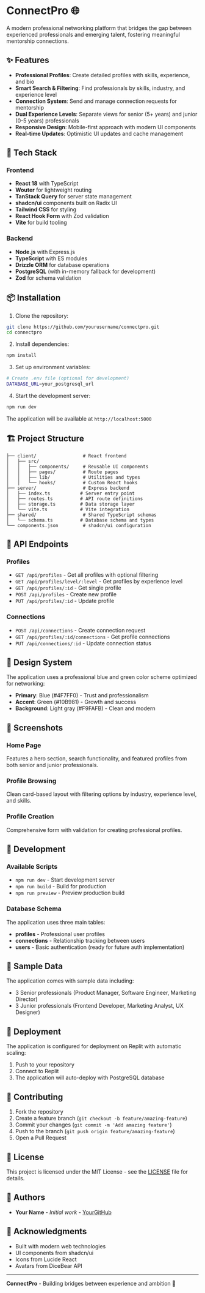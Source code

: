 # ConnectPro 🌐

A modern professional networking platform that bridges the gap between experienced professionals and emerging talent, fostering meaningful mentorship connections.

## ✨ Features

- **Professional Profiles**: Create detailed profiles with skills, experience, and bio
- **Smart Search & Filtering**: Find professionals by skills, industry, and experience level
- **Connection System**: Send and manage connection requests for mentorship
- **Dual Experience Levels**: Separate views for senior (5+ years) and junior (0-5 years) professionals
- **Responsive Design**: Mobile-first approach with modern UI components
- **Real-time Updates**: Optimistic UI updates and cache management

## 🚀 Tech Stack

### Frontend
- **React 18** with TypeScript
- **Wouter** for lightweight routing
- **TanStack Query** for server state management
- **shadcn/ui** components built on Radix UI
- **Tailwind CSS** for styling
- **React Hook Form** with Zod validation
- **Vite** for build tooling

### Backend
- **Node.js** with Express.js
- **TypeScript** with ES modules
- **Drizzle ORM** for database operations
- **PostgreSQL** (with in-memory fallback for development)
- **Zod** for schema validation

## 📦 Installation

1. Clone the repository:
```bash
git clone https://github.com/yourusername/connectpro.git
cd connectpro
```

2. Install dependencies:
```bash
npm install
```

3. Set up environment variables:
```bash
# Create .env file (optional for development)
DATABASE_URL=your_postgresql_url
```

4. Start the development server:
```bash
npm run dev
```

The application will be available at `http://localhost:5000`

## 🏗️ Project Structure

```
├── client/                 # React frontend
│   ├── src/
│   │   ├── components/     # Reusable UI components
│   │   ├── pages/          # Route pages
│   │   ├── lib/            # Utilities and types
│   │   └── hooks/          # Custom React hooks
├── server/                 # Express backend
│   ├── index.ts           # Server entry point
│   ├── routes.ts          # API route definitions
│   ├── storage.ts         # Data storage layer
│   └── vite.ts            # Vite integration
├── shared/                 # Shared TypeScript schemas
│   └── schema.ts          # Database schema and types
└── components.json         # shadcn/ui configuration
```

## 🎯 API Endpoints

### Profiles
- `GET /api/profiles` - Get all profiles with optional filtering
- `GET /api/profiles/level/:level` - Get profiles by experience level
- `GET /api/profiles/:id` - Get single profile
- `POST /api/profiles` - Create new profile
- `PUT /api/profiles/:id` - Update profile

### Connections
- `POST /api/connections` - Create connection request
- `GET /api/profiles/:id/connections` - Get profile connections
- `PUT /api/connections/:id` - Update connection status

## 🎨 Design System

The application uses a professional blue and green color scheme optimized for networking:

- **Primary**: Blue (#4F7FF0) - Trust and professionalism
- **Accent**: Green (#10B981) - Growth and success
- **Background**: Light gray (#F9FAFB) - Clean and modern

## 📱 Screenshots

### Home Page
Features a hero section, search functionality, and featured profiles from both senior and junior professionals.

### Profile Browsing
Clean card-based layout with filtering options by industry, experience level, and skills.

### Profile Creation
Comprehensive form with validation for creating professional profiles.

## 🔧 Development

### Available Scripts
- `npm run dev` - Start development server
- `npm run build` - Build for production
- `npm run preview` - Preview production build

### Database Schema

The application uses three main tables:
- **profiles** - Professional user profiles
- **connections** - Relationship tracking between users
- **users** - Basic authentication (ready for future auth implementation)

## 🌟 Sample Data

The application comes with sample data including:
- 3 Senior professionals (Product Manager, Software Engineer, Marketing Director)
- 3 Junior professionals (Frontend Developer, Marketing Analyst, UX Designer)

## 🚀 Deployment

The application is configured for deployment on Replit with automatic scaling:

1. Push to your repository
2. Connect to Replit
3. The application will auto-deploy with PostgreSQL database

## 🤝 Contributing

1. Fork the repository
2. Create a feature branch (`git checkout -b feature/amazing-feature`)
3. Commit your changes (`git commit -m 'Add amazing feature'`)
4. Push to the branch (`git push origin feature/amazing-feature`)
5. Open a Pull Request

## 📄 License

This project is licensed under the MIT License - see the [LICENSE](LICENSE) file for details.

## 👥 Authors

- **Your Name** - *Initial work* - [YourGitHub](https://github.com/yourusername)

## 🙏 Acknowledgments

- Built with modern web technologies
- UI components from shadcn/ui
- Icons from Lucide React
- Avatars from DiceBear API

---

**ConnectPro** - Building bridges between experience and ambition 🌉